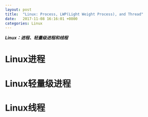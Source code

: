 ```yaml
---
layout: post
title:  "Linux: Process, LWP(Light Weight Process), and Thread"
date:   2017-11-08 16:16:01 +0800
categories: Linux
---
```


***Linux：进程、轻量级进程和线程***




# Linux进程
# Linux轻量级进程
# Linux线程